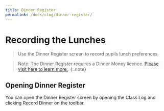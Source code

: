 ```yaml
---
title: Dinner Register
permalink: /docs/clog/dinner-register/
---
```

# Recording the Lunches

> Use the Dinner Register screen to record pupils lunch preferences

> Note: The Dinner Register requires a Dinner Money licence. [Please visit here to learn more.](take-register/).
{:.note}

## Opening Dinner Register

You can open the Dinner Register screen by opening the Class Log and clicking Record Dinner on the toolbar.

